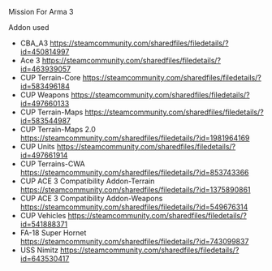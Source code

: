 Mission For Arma 3

Addon used

- CBA_A3 https://steamcommunity.com/sharedfiles/filedetails/?id=450814997
- Ace 3 https://steamcommunity.com/sharedfiles/filedetails/?id=463939057
- CUP Terrain-Core https://steamcommunity.com/sharedfiles/filedetails/?id=583496184
- CUP Weapons https://steamcommunity.com/sharedfiles/filedetails/?id=497660133
- CUP Terrain-Maps https://steamcommunity.com/sharedfiles/filedetails/?id=583544987
- CUP Terrain-Maps 2.0 https://steamcommunity.com/sharedfiles/filedetails/?id=1981964169
- CUP Units https://steamcommunity.com/sharedfiles/filedetails/?id=497661914
- CUP Terrains-CWA https://steamcommunity.com/sharedfiles/filedetails/?id=853743366
- CUP ACE 3 Compatibility Addon-Terrain https://steamcommunity.com/sharedfiles/filedetails/?id=1375890861
- CUP ACE 3 Compatibility Addon-Weapons https://steamcommunity.com/sharedfiles/filedetails/?id=549676314
- CUP Vehicles https://steamcommunity.com/sharedfiles/filedetails/?id=541888371
- FA-18 Super Hornet https://steamcommunity.com/sharedfiles/filedetails/?id=743099837
- USS Nimitz https://steamcommunity.com/sharedfiles/filedetails/?id=643530417
